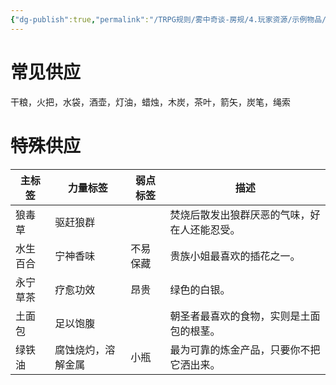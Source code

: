 ```yaml
---
{"dg-publish":true,"permalink":"/TRPG规则/雾中奇谈-房规/4.玩家资源/示例物品/补给/"}
---
```


# 常见供应
干粮，火把，水袋，酒壶，灯油，蜡烛，木炭，茶叶，箭矢，炭笔，绳索

# 特殊供应

| 主标签  | 力量标签      | 弱点标签 | 描述                     |
| ---- | --------- | ---- | ---------------------- |
| 狼毒草  | 驱赶狼群      |      | 焚烧后散发出狼群厌恶的气味，好在人还能忍受。 |
| 水生百合 | 宁神香味      | 不易保藏 | 贵族小姐最喜欢的插花之一。          |
| 永宁草茶 | 疗愈功效      | 昂贵   | 绿色的白银。                 |
| 土面包  | 足以饱腹      |      | 朝圣者最喜欢的食物，实则是土面包的根茎。   |
| 绿铁油  | 腐蚀烧灼，溶解金属 | 小瓶   | 最为可靠的炼金产品，只要你不把它洒出来。   |

